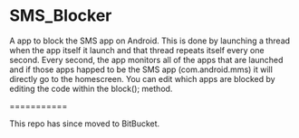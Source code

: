 SMS_Blocker
===========

A app to block the SMS app on Android. This is done by launching a thread when the app itself it launch and that thread
repeats itself every one second. Every second, the app monitors all of the apps that are launched and if those apps happed to be the
SMS app (com.android.mms) it will directly go to the homescreen. You can edit which apps are blocked by editing the code within the 
block(); method.

===========

This repo has since moved to BitBucket.
